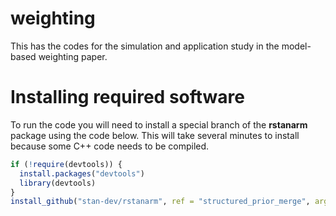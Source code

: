 # weighting
This has the codes for the simulation and application study in the model-based weighting paper.

# Installing required software

To run the code you will need to install a special branch of the __rstanarm__ package using the code below. 
This will take several minutes to install because some C++ code needs to be compiled. 

```r
if (!require(devtools)) {
  install.packages("devtools")
  library(devtools)
}
install_github("stan-dev/rstanarm", ref = "structured_prior_merge", args = "--preclean", build_vignettes = FALSE)
```
